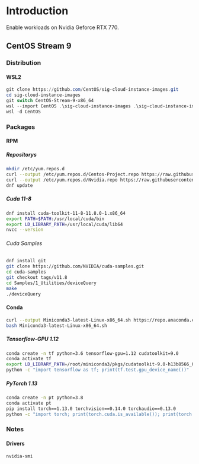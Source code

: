 # Introduction
Enable workloads on Nvidia Geforce RTX 770.
## CentOS Stream 9
### Distribution 
#### WSL2
```PowerShell
git clone https://github.com/CentOS/sig-cloud-instance-images.git
cd sig-cloud-instance-images
git switch CentOS-Stream-9-x86_64
wsl --import CentOS .\sig-cloud-instance-images .\sig-cloud-instance-images\docker\centos-stream -9-x86_64.tar.xz
wsl -d CentOS
```
### Packages
#### RPM
##### Repositorys
```Bash
mkdir /etc/yum.repos.d
curl --output /etc/yum.repos.d/Centos-Project.repo https://raw.githubusercontent.com/mrjohnsonalexander/classic/main/Centos-Project.repo
curl --output /etc/yum.repos.d/Nvidia.repo https://raw.githubusercontent.com/mrjohnsonalexander/classic/main/Nvidia.repo
dnf update
```
##### Cuda 11-8
``` Bash
dnf install cuda-toolkit-11-8-11.8.0-1.x86_64
export PATH=$PATH:/usr/local/cuda/bin
export LD_LIBRARY_PATH=/usr/local/cuda/lib64
nvcc --version
```
###### Cuda Samples
```Bash
dnf install git
git clone https://github.com/NVIDIA/cuda-samples.git
cd cuda-samples
git checkout tags/v11.8
cd Samples/1_Utilities/deviceQuery
make
./deviceQuery
```
#### Conda
```bash
curl --output Miniconda3-latest-Linux-x86_64.sh https://repo.anaconda.com/miniconda/Miniconda3-latest-Linux-x86_64.sh 
bash Miniconda3-latest-Linux-x86_64.sh
```
##### Tensorflow-GPU 1.12
``` Bash
conda create -n tf python=3.6 tensorflow-gpu=1.12 cudatoolkit=9.0
conda activate tf
export LD_LIBRARY_PATH=/root/miniconda3/pkgs/cudatoolkit-9.0-h13b8566_0/lib
python -c "import tensorflow as tf; print(tf.test.gpu_device_name())"
```
##### PyTorch 1.13
``` Bash
conda create -n pt python=3.8
conda activate pt
pip install torch==1.13.0 torchvision==0.14.0 torchaudio==0.13.0
python -c "import torch; print(torch.cuda.is_available()); print(torch.cuda.get_device_name(0))"
```
### Notes
#### Drivers
```Bash
nvidia-smi
```
